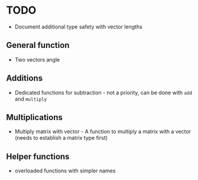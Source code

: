 # TODO

- Document additional type safety with vector lengths

## General function

- Two vectors angle

## Additions

- Dedicated functions for subtraction - not a priority, can be done with `add` and `multiply`

## Multiplications

- Multiply matrix with vector - A function to multiply a matrix with a vector (needs to establish a matrix type first)


## Helper functions

- overloaded functions with simpler names